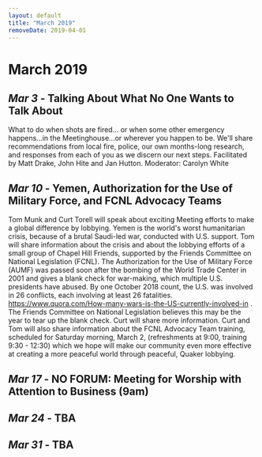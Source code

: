 ```yaml
---
layout: default
title: "March 2019"
removeDate: 2019-04-01
---
```

# March 2019

## _Mar 3_ - Talking About What No One Wants to Talk About

What to do when shots are fired… or when some other emergency happens...in the
Meetinghouse...or wherever you happen to be. We'll share recommendations from
local fire, police, our own months-long research, and responses from each of you
as we discern our next steps. Facilitated by Matt Drake, John Hite and Jan
Hutton. Moderator: Carolyn White

## _Mar 10_ - Yemen, Authorization for the Use of Military Force, and FCNL Advocacy Teams

Tom Munk and Curt Torell will speak about exciting Meeting efforts to make a
global difference by lobbying. Yemen is the world's worst humanitarian crisis,
because of a brutal Saudi-led war, conducted with U.S. support. Tom will share
information about the crisis and about the lobbying efforts of a small group
of Chapel Hill Friends, supported by the Friends Committee on National
Legislation (FCNL). The Authorization for the Use of Military Force (AUMF) was
passed soon after the bombing of the World Trade Center in 2001 and gives a
blank check for war-making, which multiple U.S. presidents have abused. By one
October 2018 count, the U.S. was involved in 26 conflicts, each involving at
least 26 fatalities.
<a href="https://www.quora.com/How-many-wars-is-the-US-currently-involved-in">
  https://www.quora.com/How-many-wars-is-the-US-currently-involved-in
</a>. The Friends Committee on National Legislation believes this may be the 
year to tear up the blank check. Curt will share more information. Curt and Tom 
will also share information about the FCNL Advocacy Team training, scheduled 
for Saturday morning, March 2, (refreshments at 9:00, training 9:30 - 12:30) 
which we hope will make our community even more effective at creating a more
peaceful world through peaceful, Quaker lobbying.

## _Mar 17_ - NO FORUM: Meeting for Worship with Attention to Business (9am)

## _Mar 24_ - TBA

## _Mar 31_ - TBA
